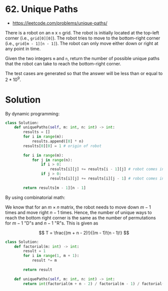 # 62. Unique Paths

- https://leetcode.com/problems/unique-paths/

There is a robot on an `m` x `n` grid. The robot is initially located at the top-left corner (i.e., `grid[0][0]`). The robot tries to move to the bottom-right corner (i.e., `grid[m - 1][n - 1]`). The robot can only move either down or right at any point in time.

Given the two integers `m` and `n`, return the number of possible unique paths that the robot can take to reach the bottom-right corner.

The test cases are generated so that the answer will be less than or equal to $2 * 10^9$.

# Solution

By dynamic programming:

```python
class Solution:
    def uniquePaths(self, m: int, n: int) -> int:
        results = []
        for i in range(m):
            results.append([0] * n)
        results[0][0] = 1 # origin of robot
        
        for i in range(m):
            for j in range(n):
                if i > 0:
                    results[i][j] += results[i - 1][j] # robot comes in from the top
                if j > 0:
                    results[i][j] += results[i][j - 1] # robot comes in from the left
            
        return results[m - 1][n - 1]
```

By using combinatorial math:

We know that for an $m \times n$ matrix, the robot needs to move down $m - 1$ times and move right $n - 1$ times. Hence, the number of unique ways to reach the bottom right corner is the same as the number of permutations for $m-1$ "D"s and $n-1$ "R"s. This is given as

$$
T = \frac{(m + n - 2)!}{(m - 1)!(n - 1)!}
$$

```python
class Solution:
    def factorial(m: int) -> int:
        result = 1
        for i in range(1, m + 1):
            result *= m
            
        return result
    
    def uniquePaths(self, m: int, n: int) -> int:
        return int(factorial(m + n - 2) / factorial(m - 1) / factorial(n - 1))
```